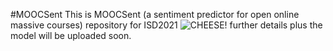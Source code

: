 #MOOCSent
This is MOOCSent (a sentiment predictor for open online massive courses) repository for ISD2021
![CHEESE!](https://ibb.co/jWb61TL)
further details plus the model will be uploaded soon. 
